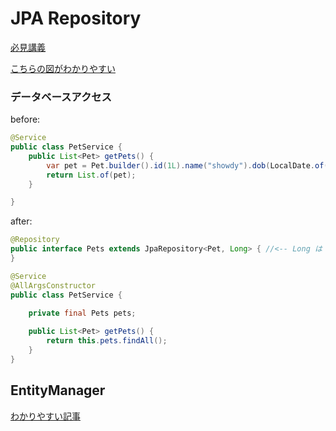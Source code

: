 # JPA Repository

[必見講義](https://youtu.be/9SGDpanrc8U?si=J3l2Va1_W-ChTuGj&t=2921)

[こちらの図がわかりやすい](https://terasolunaorg.github.io/guideline/1.0.3.RELEASE/ja/ArchitectureInDetail/DataAccessJpa.html)

### データベースアクセス

before:
```java
@Service
public class PetService {
	public List<Pet> getPets() {
		var pet = Pet.builder().id(1L).name("showdy").dob(LocalDate.of(2000, Month.APRIL, 25)).age(20).build();
		return List.of(pet);
	}

}

```

after:

```java
@Repository
public interface Pets extends JpaRepository<Pet, Long> { //<-- Long は Id の型
}
```

```java
@Service
@AllArgsConstructor
public class PetService {
	
	private final Pets pets;

	public List<Pet> getPets() {
		return this.pets.findAll();
	}
}
```
## EntityManager

[わかりやすい記事](https://terasolunaorg.github.io/guideline/1.0.3.RELEASE/ja/ArchitectureInDetail/DataAccessJpa.html)

